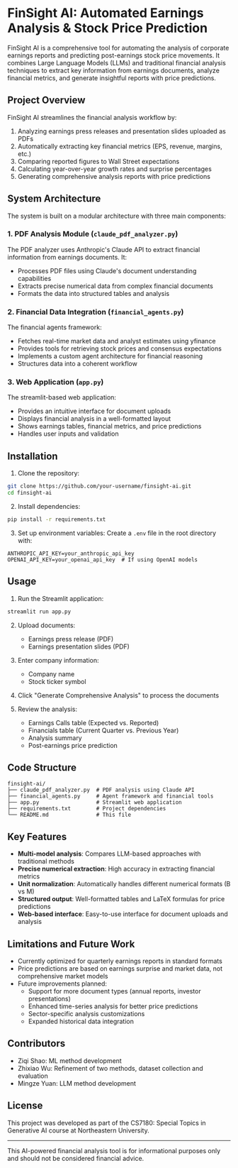 # FinSight AI: Automated Earnings Analysis & Stock Price Prediction

FinSight AI is a comprehensive tool for automating the analysis of corporate earnings reports and predicting post-earnings stock price movements. It combines Large Language Models (LLMs) and traditional financial analysis techniques to extract key information from earnings documents, analyze financial metrics, and generate insightful reports with price predictions.

## Project Overview

FinSight AI streamlines the financial analysis workflow by:

1. Analyzing earnings press releases and presentation slides uploaded as PDFs
2. Automatically extracting key financial metrics (EPS, revenue, margins, etc.)
3. Comparing reported figures to Wall Street expectations
4. Calculating year-over-year growth rates and surprise percentages
5. Generating comprehensive analysis reports with price predictions

## System Architecture

The system is built on a modular architecture with three main components:

### 1. PDF Analysis Module (`claude_pdf_analyzer.py`)

The PDF analyzer uses Anthropic's Claude API to extract financial information from earnings documents. It:
- Processes PDF files using Claude's document understanding capabilities
- Extracts precise numerical data from complex financial documents
- Formats the data into structured tables and analysis

### 2. Financial Data Integration (`financial_agents.py`)

The financial agents framework:
- Fetches real-time market data and analyst estimates using yfinance
- Provides tools for retrieving stock prices and consensus expectations
- Implements a custom agent architecture for financial reasoning
- Structures data into a coherent workflow

### 3. Web Application (`app.py`)

The streamlit-based web application:
- Provides an intuitive interface for document uploads
- Displays financial analysis in a well-formatted layout
- Shows earnings tables, financial metrics, and price predictions
- Handles user inputs and validation

## Installation

1. Clone the repository:
```bash
git clone https://github.com/your-username/finsight-ai.git
cd finsight-ai
```

2. Install dependencies:
```bash
pip install -r requirements.txt
```

3. Set up environment variables:
Create a `.env` file in the root directory with:
```
ANTHROPIC_API_KEY=your_anthropic_api_key
OPENAI_API_KEY=your_openai_api_key  # If using OpenAI models
```

## Usage

1. Run the Streamlit application:
```bash
streamlit run app.py
```

2. Upload documents:
   - Earnings press release (PDF)
   - Earnings presentation slides (PDF)

3. Enter company information:
   - Company name
   - Stock ticker symbol

4. Click "Generate Comprehensive Analysis" to process the documents

5. Review the analysis:
   - Earnings Calls table (Expected vs. Reported)
   - Financials table (Current Quarter vs. Previous Year)
   - Analysis summary
   - Post-earnings price prediction

## Code Structure

```
finsight-ai/
├── claude_pdf_analyzer.py  # PDF analysis using Claude API
├── financial_agents.py     # Agent framework and financial tools
├── app.py                  # Streamlit web application
├── requirements.txt        # Project dependencies
└── README.md               # This file
```

## Key Features

- **Multi-model analysis**: Compares LLM-based approaches with traditional methods
- **Precise numerical extraction**: High accuracy in extracting financial metrics
- **Unit normalization**: Automatically handles different numerical formats (B vs M)
- **Structured output**: Well-formatted tables and LaTeX formulas for price predictions
- **Web-based interface**: Easy-to-use interface for document uploads and analysis

## Limitations and Future Work

- Currently optimized for quarterly earnings reports in standard formats
- Price predictions are based on earnings surprise and market data, not comprehensive market models
- Future improvements planned:
  - Support for more document types (annual reports, investor presentations)
  - Enhanced time-series analysis for better price predictions
  - Sector-specific analysis customizations
  - Expanded historical data integration

## Contributors

- Ziqi Shao: ML method development
- Zhixiao Wu: Refinement of two methods, dataset collection and evaluation
- Mingze Yuan: LLM method development

## License

This project was developed as part of the CS7180: Special Topics in Generative AI course at Northeastern University.

---

This AI-powered financial analysis tool is for informational purposes only and should not be considered financial advice.
